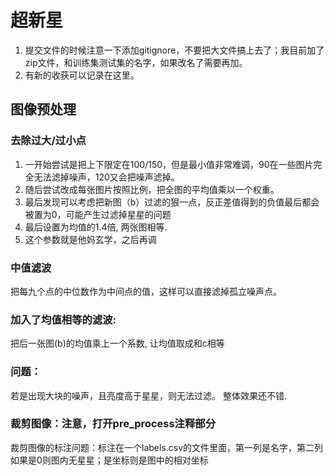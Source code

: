 # 超新星

1. 提交文件的时候注意一下添加gitignore，不要把大文件搞上去了；我目前加了zip文件，和训练集测试集的名字，如果改名了需要再加。
2. 有新的收获可以记录在这里。


## 图像预处理

### 去除过大/过小点
1. 一开始尝试是把上下限定在100/150，但是最小值非常难调，90在一些图片完全无法滤掉噪声，120又会把噪声滤掉。
2. 随后尝试改成每张图片按照比例，把全图的平均值乘以一个权重。
3. 最后发现可以考虑把新图（b）过滤的狠一点，反正差值得到的负值最后都会被置为0，可能产生过滤掉星星的问题
4. 最后设置为均值的1.4倍, 两张图相等.
5. 这个参数就是他妈玄学，之后再调

### 中值滤波
把每九个点的中位数作为中间点的值，这样可以直接滤掉孤立噪声点。

### 加入了均值相等的滤波:
把后一张图(b)的均值乘上一个系数, 让均值取成和c相等

### 问题：
若是出现大块的噪声，且亮度高于星星，则无法过滤。
整体效果还不错.

### 裁剪图像：注意，打开pre_process注释部分

裁剪图像的标注问题：标注在一个labels.csv的文件里面，第一列是名字，第二列如果是0则图内无星星；是坐标则是图中的相对坐标